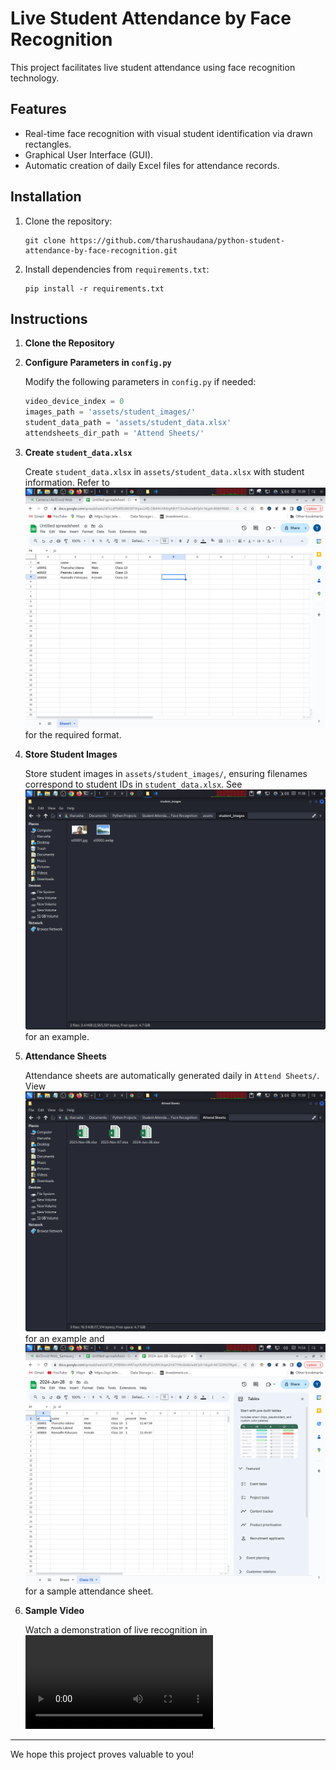 # Live Student Attendance by Face Recognition

This project facilitates live student attendance using face recognition technology.

## Features

- Real-time face recognition with visual student identification via drawn rectangles.
- Graphical User Interface (GUI).
- Automatic creation of daily Excel files for attendance records.

## Installation

1. Clone the repository:
   ```
   git clone https://github.com/tharushaudana/python-student-attendance-by-face-recognition.git
   ```

2. Install dependencies from `requirements.txt`:
   ```
   pip install -r requirements.txt
   ```

## Instructions

1. **Clone the Repository**

2. **Configure Parameters in `config.py`**

   Modify the following parameters in `config.py` if needed:
   ```python
   video_device_index = 0
   images_path = 'assets/student_images/'
   student_data_path = 'assets/student_data.xlsx'
   attendsheets_dir_path = 'Attend Sheets/'
   ```

3. **Create `student_data.xlsx`**

   Create `student_data.xlsx` in `assets/student_data.xlsx` with student information. Refer to ![student_data.png](screenshots/student_data.png) for the required format.

4. **Store Student Images**

   Store student images in `assets/student_images/`, ensuring filenames correspond to student IDs in `student_data.xlsx`. See ![student_images.png](screenshots/student_images.png) for an example.

5. **Attendance Sheets**

   Attendance sheets are automatically generated daily in `Attend Sheets/`. View ![attend_sheets.png](screenshots/attend_sheets.png) for an example and ![attend_sheet_sample.png](screenshots/attend_sheet_sample.png) for a sample attendance sheet.

6. **Sample Video**

   Watch a demonstration of live recognition in ![sample.mp4](screenrecordings/sample.mp4).

---

We hope this project proves valuable to you!

